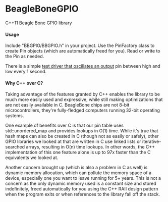 BeagleBoneGPIO
==============

C++11 Beagle Bone GPIO library

#### Usage

Include "BBGPIO/BBGPIO.h" in your project.  Use the PinFactory class to create Pin objects (which are automatically freed for you).  Read or write to the Pin as needed.

There is a simple [test driver that oscillates an output](https://github.com/zerosum0x0/BeagleBoneGPIO/blob/master/main.cpp) pin between high and low every 1 second.


#### Why C++ over C?
Taking advantage of the features granted by C++ enables the library to be much more easily used and expressive, while still making optimizations that are not easily available in C.  BeagleBone chips are not 8-bit microcontrollers, they're fully-fledged computers running 32-bit operating systems.  

One example of benefits over C is that our pin table uses std::unordered_map and provides lookups in O(1) time.  While it's true that hash maps can also be created in C (though not as easily or safely), other GPIO libraries we looked at that are written in C use linked lists or iterative-searched arrays, resulting in O(n) time lookups.  In other words, the C++ implementation of this one feature alone is up to 97x faster than the C equivalents we looked at.

Another concern brought up (which is also a problem in C as well) is dynamic memory allocation, which can pollute the memory space of a device, especially one you want to leave running for 5+ years.  This is not a concern as the only dynamic memory used is a constant size and stored indefinitely, freed automatically for you using the C++ RAII design pattern when the program exits or when references to the library fall off the stack. 
